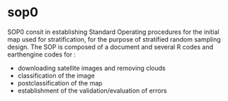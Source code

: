 # sop0
SOP0 consit in establishing Standard Operating procedures for the initial map used for stratification, for the purpose of stratified random sampling design. The SOP is composed of a document and several R codes and earthengine codes for :
- downloading satellite images and removing clouds
- classification of the image
- postclassification of the map
- establishment of the validation/evaluation of errors
